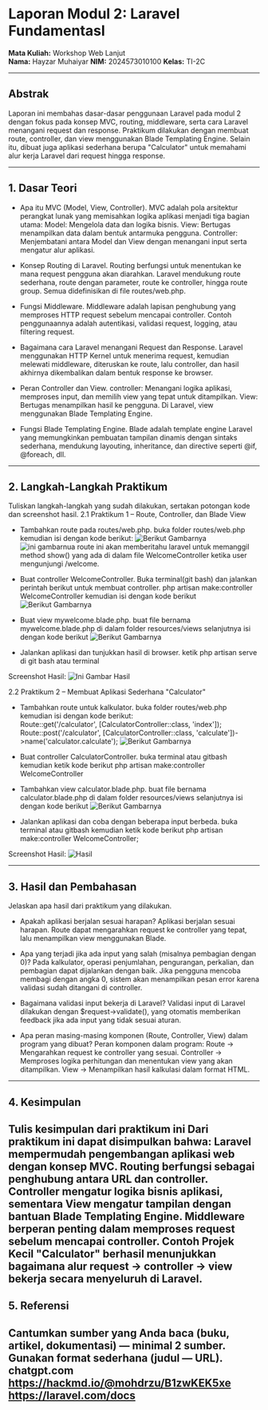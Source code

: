 # Laporan Modul 2: Laravel Fundamentasl
**Mata Kuliah:** Workshop Web Lanjut   
**Nama:** Hayzar Muhaiyar 
**NIM:** 2024573010100
**Kelas:** TI-2C

---

## Abstrak 

Laporan ini membahas dasar-dasar penggunaan Laravel pada modul 2 dengan fokus pada konsep MVC, routing, middleware, serta cara Laravel menangani request dan response. Praktikum dilakukan dengan membuat route, controller, dan view menggunakan Blade Templating Engine. Selain itu, dibuat juga aplikasi sederhana berupa "Calculator" untuk memahami alur kerja Laravel dari request hingga response.

--- 

## 1. Dasar Teori
- Apa itu MVC (Model, View, Controller).
 MVC adalah pola arsitektur perangkat lunak yang memisahkan logika aplikasi menjadi tiga bagian utama:
Model: Mengelola data dan logika bisnis.
View: Bertugas menampilkan data dalam bentuk antarmuka pengguna.
Controller: Menjembatani antara Model dan View dengan menangani input serta mengatur alur aplikasi.

- Konsep Routing di Laravel.
Routing berfungsi untuk menentukan ke mana request pengguna akan diarahkan. Laravel mendukung route sederhana, route dengan parameter, route ke controller, hingga route group. Semua didefinisikan di file routes/web.php.

- Fungsi Middleware.
Middleware adalah lapisan penghubung yang memproses HTTP request sebelum mencapai controller. Contoh penggunaannya adalah autentikasi, validasi request, logging, atau filtering request.

- Bagaimana cara Laravel menangani Request dan Response.
Laravel menggunakan HTTP Kernel untuk menerima request, kemudian melewati middleware, diteruskan ke route, lalu controller, dan hasil akhirnya dikembalikan dalam bentuk response ke browser.

- Peran Controller dan View.
controller: Menangani logika aplikasi, memproses input, dan memilih view yang tepat untuk ditampilkan.
View: Bertugas menampilkan hasil ke pengguna. Di Laravel, view menggunakan Blade Templating Engine.

- Fungsi Blade Templating Engine.
Blade adalah template engine Laravel yang memungkinkan pembuatan tampilan dinamis dengan sintaks sederhana, mendukung layouting, inheritance, dan directive seperti @if, @foreach, dll.
---

## 2. Langkah-Langkah Praktikum
Tuliskan langkah-langkah yang sudah dilakukan, sertakan potongan kode dan screenshot hasil.
2.1 Praktikum 1 – Route, Controller, dan Blade View

- Tambahkan route pada routes/web.php.
buka folder routes/web.php
kemudian isi dengan kode berikut:
![Berikut Gambarnya](gambar/web`.png)
![ini gambarnua](gambar/web.png)
route ini akan memberitahu laravel untuk memanggil method show() yang ada di dalam file WelcomeController ketika user mengunjungi /welcome.

- Buat controller WelcomeController.
Buka terminal(git bash) dan jalankan perintah berikut untuk membuat controller.
php artisan make:controller WelcomeController
kemudian isi dengan kode berikut
![Berikut Gambarnya](gambar/welcome.png)

- Buat view mywelcome.blade.php.
buat file bernama mywelcome.blade.php di dalam folder resources/views
selanjutnya isi dengan kode berikut
![Berikut Gambarnya](gambar/mywelcome.png)

- Jalankan aplikasi dan tunjukkan hasil di browser.
ketik php artisan serve di git bash atau terminal

Screenshot Hasil:
![Ini Gambar Hasil](gambar/hasil.png)

2.2 Praktikum 2 – Membuat Aplikasi Sederhana "Calculator"

- Tambahkan route untuk kalkulator.
buka folder routes/web.php
kemudian isi dengan kode berikut:   
Route::get('/calculator', [CalculatorController::class, 'index']);
Route::post('/calculator', [CalculatorController::class, 'calculate'])->name('calculator.calculate');
![Berikut Gambarnya](gambar/web.png)

- Buat controller CalculatorController.
buka terminal atau gitbash kemudian ketik kode berikut 
php artisan make:controller WelcomeController

- Tambahkan view calculator.blade.php.
buat file bernama calculator.blade.php di dalam folder resources/views
selanjutnya isi dengan kode berikut
![Berikut Gambarnya](gambar/cblade.png)

- Jalankan aplikasi dan coba dengan beberapa input berbeda.
buka terminal atau gitbash kemudian ketik kode berikut 
php artisan make:controller WelcomeController;

Screenshot Hasil:
![Hasil](gambar/hasilc.png)

---

## 3. Hasil dan Pembahasan
Jelaskan apa hasil dari praktikum yang dilakukan.
- Apakah aplikasi berjalan sesuai harapan?
Aplikasi berjalan sesuai harapan. Route dapat mengarahkan request ke controller yang tepat, lalu menampilkan view menggunakan Blade.

- Apa yang terjadi jika ada input yang salah (misalnya pembagian dengan 0)?
Pada kalkulator, operasi penjumlahan, pengurangan, perkalian, dan pembagian dapat dijalankan dengan baik.
Jika pengguna mencoba membagi dengan angka 0, sistem akan menampilkan pesan error karena validasi sudah ditangani di controller.

- Bagaimana validasi input bekerja di Laravel?
Validasi input di Laravel dilakukan dengan $request->validate(), yang otomatis memberikan feedback jika ada input yang tidak sesuai aturan.

- Apa peran masing-masing komponen (Route, Controller, View) dalam program yang dibuat?
Peran komponen dalam program:
Route → Mengarahkan request ke controller yang sesuai.
Controller → Memproses logika perhitungan dan menentukan view yang akan ditampilkan.
View → Menampilkan hasil kalkulasi dalam format HTML.

---

## 4. Kesimpulan

Tulis kesimpulan dari praktikum ini
Dari praktikum ini dapat disimpulkan bahwa:
Laravel mempermudah pengembangan aplikasi web dengan konsep MVC.
Routing berfungsi sebagai penghubung antara URL dan controller.
Controller mengatur logika bisnis aplikasi, sementara View mengatur tampilan dengan bantuan Blade Templating Engine.
Middleware berperan penting dalam memproses request sebelum mencapai controller.
Contoh Projek Kecil "Calculator" berhasil menunjukkan bagaimana alur request → controller → view bekerja secara menyeluruh di Laravel.
---

## 5. Referensi
Cantumkan sumber yang Anda baca (buku, artikel, dokumentasi) — minimal 2 sumber. Gunakan format sederhana (judul — URL).
chatgpt.com
https://hackmd.io/@mohdrzu/B1zwKEK5xe
https://laravel.com/docs
---
